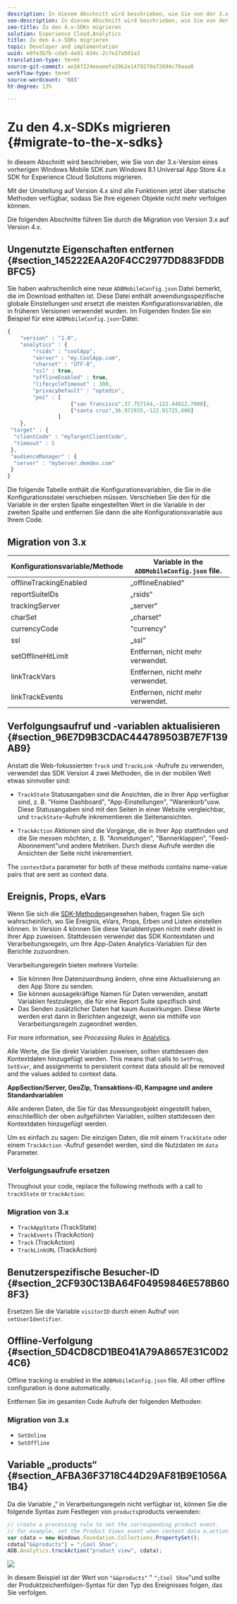 ```yaml
---
description: In diesem Abschnitt wird beschrieben, wie Sie von der 3.x-Version eines vorherigen Windows Mobile SDK zum Windows 8.1 Universal App Store 4.x SDK for Experience Cloud Solutions migrieren.
seo-description: In diesem Abschnitt wird beschrieben, wie Sie von der 3.x-Version eines vorherigen Windows Mobile SDK zum Windows 8.1 Universal App Store 4.x SDK for Experience Cloud Solutions migrieren.
seo-title: Zu den 4.x-SDKs migrieren
solution: Experience Cloud,Analytics
title: Zu den 4.x-SDKs migrieren
topic: Developer and implementation
uuid: e0fe3b7b-cda5-4a91-834c-2c7e17a501a3
translation-type: tm+mt
source-git-commit: ae16f224eeaeefa29b2e1479270a72694c79aaa0
workflow-type: tm+mt
source-wordcount: '683'
ht-degree: 13%

---
```



# Zu den 4.x-SDKs migrieren {#migrate-to-the-x-sdks}

In diesem Abschnitt wird beschrieben, wie Sie von der 3.x-Version eines vorherigen Windows Mobile SDK zum Windows 8.1 Universal App Store 4.x SDK for Experience Cloud Solutions migrieren.

Mit der Umstellung auf Version 4.x sind alle Funktionen jetzt über statische Methoden verfügbar, sodass Sie Ihre eigenen Objekte nicht mehr verfolgen können.

Die folgenden Abschnitte führen Sie durch die Migration von Version 3.x auf Version 4.x.

## Ungenutzte Eigenschaften entfernen {#section_145222EAA20F4CC2977DD883FDDBBFC5}

Sie haben wahrscheinlich eine neue `ADBMobileConfig.json` Datei bemerkt, die im Download enthalten ist. Diese Datei enthält anwendungsspezifische globale Einstellungen und ersetzt die meisten Konfigurationsvariablen, die in früheren Versionen verwendet wurden. Im Folgenden finden Sie ein Beispiel für eine `ADBMobileConfig.json`-Datei:

```js
{ 
    "version" : "1.0", 
    "analytics" : { 
        "rsids" : "coolApp", 
        "server" : "my.CoolApp.com", 
        "charset" : "UTF-8", 
        "ssl" : true, 
        "offlineEnabled" : true, 
        "lifecycleTimeout" : 300, 
        "privacyDefault" : "optedin", 
        "poi" : [ 
                    ["san francisco",37.757144,-122.44812,7000], 
                    ["santa cruz",36.972935,-122.01725,600] 
                ] 
    }, 
 "target" : { 
  "clientCode" : "myTargetClientCode", 
  "timeout" : 5 
 }, 
 "audienceManager" : { 
  "server" : "myServer.demdex.com" 
 } 
}
```

Die folgende Tabelle enthält die Konfigurationsvariablen, die Sie in die Konfigurationsdatei verschieben müssen. Verschieben Sie den für die Variable in der ersten Spalte eingestellten Wert in die Variable in der zweiten Spalte und entfernen Sie dann die alte Konfigurationsvariable aus Ihrem Code.

## Migration von 3.x

| Konfigurationsvariable/Methode | Variable in the `ADBMobileConfig.json` file. |
|--- |--- |
| offlineTrackingEnabled | „offlineEnabled“ |
| reportSuiteIDs | „rsids“ |
| trackingServer | „server“ |
| charSet | „charset“ |
| currencyCode | &quot;currency&quot; |
| ssl | „ssl“ |
| setOfflineHitLimit | Entfernen, nicht mehr verwendet. |
| linkTrackVars | Entfernen, nicht mehr verwendet. |
| linkTrackEvents | Entfernen, nicht mehr verwendet. |

## Verfolgungsaufruf und -variablen aktualisieren {#section_96E7D9B3CDAC444789503B7E7F139AB9}

Anstatt die Web-fokussierten `Track` und `TrackLink` -Aufrufe zu verwenden, verwendet das SDK Version 4 zwei Methoden, die in der mobilen Welt etwas sinnvoller sind:

* `TrackState` Statusangaben sind die Ansichten, die in Ihrer App verfügbar sind, z. B. &quot;Home Dashboard&quot;, &quot;App-Einstellungen&quot;, &quot;Warenkorb&quot;usw. Diese Statusangaben sind mit den Seiten in einer Website vergleichbar, und `trackState`-Aufrufe inkrementieren die Seitenansichten.

* `TrackAction` Aktionen sind die Vorgänge, die in Ihrer App stattfinden und die Sie messen möchten, z. B. &quot;Anmeldungen&quot;, &quot;Bannerklappen&quot;, &quot;Feed-Abonnement&quot;und andere Metriken. Durch diese Aufrufe werden die Ansichten der Seite nicht inkrementiert.

The `contextData` parameter for both of these methods contains name-value pairs that are sent as context data.

## Ereignis, Props, eVars

Wenn Sie sich die [SDK-Methoden](/help/windows-appstore/c-configuration/methods.md)angesehen haben, fragen Sie sich wahrscheinlich, wo Sie Ereignis, eVars, Props, Erben und Listen einstellen können. In Version 4 können Sie diese Variablentypen nicht mehr direkt in Ihrer App zuweisen. Stattdessen verwendet das SDK Kontextdaten und Verarbeitungsregeln, um Ihre App-Daten Analytics-Variablen für den Berichte zuzuordnen.

Verarbeitungsregeln bieten mehrere Vorteile:

* Sie können Ihre Datenzuordnung ändern, ohne eine Aktualisierung an den App Store zu senden.
* Sie können aussagekräftige Namen für Daten verwenden, anstatt Variablen festzulegen, die für eine Report Suite spezifisch sind.
* Das Senden zusätzlicher Daten hat kaum Auswirkungen. Diese Werte werden erst dann in Berichten angezeigt, wenn sie mithilfe von Verarbeitungsregeln zugeordnet werden.

For more information, see *Processing Rules* in [Analytics](/help/windows-appstore/analytics/analytics.md).

Alle Werte, die Sie direkt Variablen zuweisen, sollten stattdessen den Kontextdaten hinzugefügt werden. This means that calls to `SetProp`, `SetEvar`, and assignments to persistent context data should all be removed and the values added to context data.

**AppSection/Server, GeoZip, Transaktions-ID, Kampagne und andere Standardvariablen**

Alle anderen Daten, die Sie für das Messungsobjekt eingestellt haben, einschließlich der oben aufgeführten Variablen, sollten stattdessen den Kontextdaten hinzugefügt werden.

Um es einfach zu sagen: Die einzigen Daten, die mit einem `TrackState` oder einem `TrackAction` -Aufruf gesendet werden, sind die Nutzdaten im `data` Parameter.

### Verfolgungsaufrufe ersetzen

Throughout your code, replace the following methods with a call to `trackState` or `trackAction`:

### Migration von 3.x

* `TrackAppState` (TrackState)
* `TrackEvents` (TrackAction)
* `Track` (TrackAction)
* `TrackLinkURL` (TrackAction)

## Benutzerspezifische Besucher-ID {#section_2CF930C13BA64F04959846E578B608F3}

Ersetzen Sie die Variable `visitorID` durch einen Aufruf von `setUserIdentifier`.

## Offline-Verfolgung {#section_5D4CD8CD1BE041A79A8657E31C0D24C6}

Offline tracking is enabled in the `ADBMobileConfig.json` file. All other offline configuration is done automatically.

Entfernen Sie im gesamten Code Aufrufe der folgenden Methoden:

### Migration von 3.x

* `SetOnline`
* `SetOffline`

## Variable „products“ {#section_AFBA36F3718C44D29AF81B9E1056A1B4}

Da die Variable „“ in Verarbeitungsregeln nicht verfügbar ist, können Sie die folgende Syntax zum Festlegen von `products`products verwenden:

```js
// create a processing rule to set the corresponding product event. 
// for example, set the Product Views event when context data a.action = "product view" 
var cdata = new Windows.Foundation.Collections.PropertySet(); 
cdata["&&products"] = ";Cool Shoe"; 
ADB.Analytics.trackAction("product view", cdata);
```

![](assets/prod-view.png)

In diesem Beispiel ist der Wert von `"&&products"` &quot; `";Cool Shoe`&quot;und sollte der Produktzeichenfolgen-Syntax für den Typ des Ereignisses folgen, das Sie verfolgen.